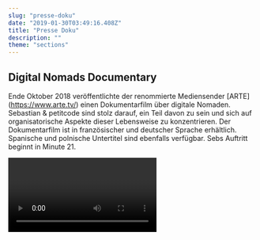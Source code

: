 ```yaml
---
slug: "presse-doku"
date: "2019-01-30T03:49:16.408Z"
title: "Presse Doku"
description: ""
theme: "sections"
---
```


<Sections>
<Section>
<SectionContent>

## Digital Nomads Documentary

Ende Oktober 2018 veröffentlichte der renommierte Mediensender [ARTE] (https://www.arte.tv/) einen Dokumentarfilm über digitale Nomaden. Sebastian & petitcode sind stolz darauf, ein Teil davon zu sein und sich auf organisatorische Aspekte dieser Lebensweise zu konzentrieren. Der Dokumentarfilm ist in französischer und deutscher Sprache erhältlich. Spanische und polnische Untertitel sind ebenfalls verfügbar. Sebs Auftritt beginnt in Minute 21.

<Video youtubeId="iXGtx-hroKE" />

</SectionContent>
</Section>
</Sections>